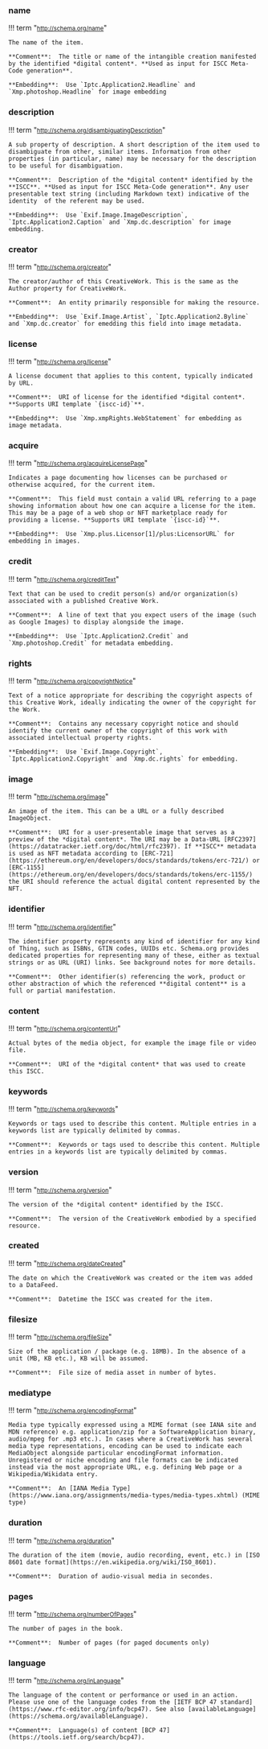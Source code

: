 ### **name**

!!! term "<small><http://schema.org/name></small>"

    The name of the item.

    **Comment**:  The title or name of the intangible creation manifested by the identified *digital content*. **Used as input for ISCC Meta-Code generation**.

    **Embedding**:  Use `Iptc.Application2.Headline` and `Xmp.photoshop.Headline` for image embedding

### **description**

!!! term "<small><http://schema.org/disambiguatingDescription></small>"

    A sub property of description. A short description of the item used to disambiguate from other, similar items. Information from other properties (in particular, name) may be necessary for the description to be useful for disambiguation.

    **Comment**:  Description of the *digital content* identified by the **ISCC**. **Used as input for ISCC Meta-Code generation**. Any user presentable text string (including Markdown text) indicative of the identity  of the referent may be used.

    **Embedding**:  Use `Exif.Image.ImageDescription`, `Iptc.Application2.Caption` and `Xmp.dc.description` for image embedding.

### **creator**

!!! term "<small><http://schema.org/creator></small>"

    The creator/author of this CreativeWork. This is the same as the Author property for CreativeWork.

    **Comment**:  An entity primarily responsible for making the resource.

    **Embedding**:  Use `Exif.Image.Artist`, `Iptc.Application2.Byline` and `Xmp.dc.creator` for emedding this field into image metadata.

### **license**

!!! term "<small><http://schema.org/license></small>"

    A license document that applies to this content, typically indicated by URL.

    **Comment**:  URI of license for the identified *digital content*. **Supports URI template `{iscc-id}`**.

    **Embedding**:  Use `Xmp.xmpRights.WebStatement` for embedding as image metadata.

### **acquire**

!!! term "<small><http://schema.org/acquireLicensePage></small>"

    Indicates a page documenting how licenses can be purchased or otherwise acquired, for the current item.

    **Comment**:  This field must contain a valid URL referring to a page showing information about how one can acquire a license for the item. This may be a page of a web shop or NFT marketplace ready for providing a license. **Supports URI template `{iscc-id}`**.

    **Embedding**:  Use `Xmp.plus.Licensor[1]/plus:LicensorURL` for embedding in images.

### **credit**

!!! term "<small><http://schema.org/creditText></small>"

    Text that can be used to credit person(s) and/or organization(s) associated with a published Creative Work.

    **Comment**:  A line of text that you expect users of the image (such as Google Images) to display alongside the image.

    **Embedding**:  Use `Iptc.Application2.Credit` and `Xmp.photoshop.Credit` for metadata embedding.

### **rights**

!!! term "<small><http://schema.org/copyrightNotice></small>"

    Text of a notice appropriate for describing the copyright aspects of this Creative Work, ideally indicating the owner of the copyright for the Work.

    **Comment**:  Contains any necessary copyright notice and should identify the current owner of the copyright of this work with associated intellectual property rights.

    **Embedding**:  Use `Exif.Image.Copyright`, `Iptc.Application2.Copyright` and `Xmp.dc.rights` for embedding.

### **image**

!!! term "<small><http://schema.org/image></small>"

    An image of the item. This can be a URL or a fully described ImageObject.

    **Comment**:  URI for a user-presentable image that serves as a preview of the *digital content*. The URI may be a Data-URL [RFC2397](https://datatracker.ietf.org/doc/html/rfc2397). If **ISCC** metadata is used as NFT metadata according to [ERC-721](https://ethereum.org/en/developers/docs/standards/tokens/erc-721/) or [ERC-1155](https://ethereum.org/en/developers/docs/standards/tokens/erc-1155/) the URI should reference the actual digital content represented by the NFT.

### **identifier**

!!! term "<small><http://schema.org/identifier></small>"

    The identifier property represents any kind of identifier for any kind of Thing, such as ISBNs, GTIN codes, UUIDs etc. Schema.org provides dedicated properties for representing many of these, either as textual strings or as URL (URI) links. See background notes for more details.

    **Comment**:  Other identifier(s) referencing the work, product or other abstraction of which the referenced **digital content** is a full or partial manifestation.

### **content**

!!! term "<small><http://schema.org/contentUrl></small>"

    Actual bytes of the media object, for example the image file or video file.

    **Comment**:  URI of the *digital content* that was used to create this ISCC.

### **keywords**

!!! term "<small><http://schema.org/keywords></small>"

    Keywords or tags used to describe this content. Multiple entries in a keywords list are typically delimited by commas.

    **Comment**:  Keywords or tags used to describe this content. Multiple entries in a keywords list are typically delimited by commas.

### **version**

!!! term "<small><http://schema.org/version></small>"

    The version of the *digital content* identified by the ISCC.

    **Comment**:  The version of the CreativeWork embodied by a specified resource.

### **created**

!!! term "<small><http://schema.org/dateCreated></small>"

    The date on which the CreativeWork was created or the item was added to a DataFeed.

    **Comment**:  Datetime the ISCC was created for the item.

### **filesize**

!!! term "<small><http://schema.org/fileSize></small>"

    Size of the application / package (e.g. 18MB). In the absence of a unit (MB, KB etc.), KB will be assumed.

    **Comment**:  File size of media asset in number of bytes.

### **mediatype**

!!! term "<small><http://schema.org/encodingFormat></small>"

    Media type typically expressed using a MIME format (see IANA site and MDN reference) e.g. application/zip for a SoftwareApplication binary, audio/mpeg for .mp3 etc.). In cases where a CreativeWork has several media type representations, encoding can be used to indicate each MediaObject alongside particular encodingFormat information. Unregistered or niche encoding and file formats can be indicated instead via the most appropriate URL, e.g. defining Web page or a Wikipedia/Wikidata entry.

    **Comment**:  An [IANA Media Type](https://www.iana.org/assignments/media-types/media-types.xhtml) (MIME type)

### **duration**

!!! term "<small><http://schema.org/duration></small>"

    The duration of the item (movie, audio recording, event, etc.) in [ISO 8601 date format](https://en.wikipedia.org/wiki/ISO_8601).

    **Comment**:  Duration of audio-visual media in secondes.

### **pages**

!!! term "<small><http://schema.org/numberOfPages></small>"

    The number of pages in the book.

    **Comment**:  Number of pages (for paged documents only)

### **language**

!!! term "<small><http://schema.org/inLanguage></small>"

    The language of the content or performance or used in an action. Please use one of the language codes from the [IETF BCP 47 standard](https://www.rfc-editor.org/info/bcp47). See also [availableLanguage](https://schema.org/availableLanguage).

    **Comment**:  Language(s) of content [BCP 47](https://tools.ietf.org/search/bcp47).

